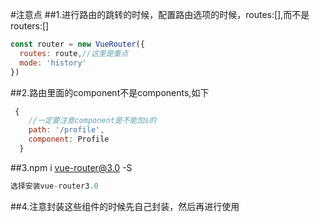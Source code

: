#注意点
##1.进行路由的跳转的时候，配置路由选项的时候，routes:[],而不是routers:[]
```javascript
const router = new VueRouter({
  routes: route,//这里是重点
  mode: 'history'
})
```
##2.路由里面的component不是components,如下
```javascript
 {
    //一定要注意component是不能加s的
    path: '/profile',
    component: Profile
  }
```
##3.npm i vue-router@3.0 -S
```javascript
选择安装vue-router3.0
```
##4.注意封装这些组件的时候先自己封装，然后再进行使用


